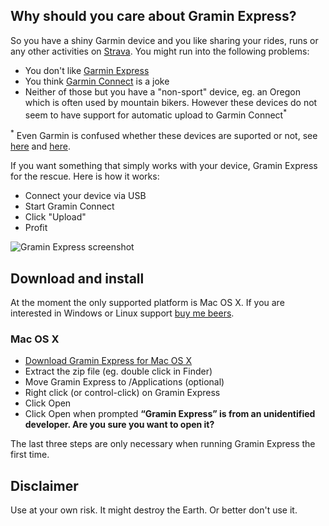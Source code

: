 ## Why should you care about Gramin Express?

So you have a shiny Garmin device and you like sharing your rides, runs or any
other activities on [Strava](http://strava.com). You might run into the following
problems:

- You don't like [Garmin Express](http://software.garmin.com/en-US/express.html)
- You think [Garmin Connect](https://connect.garmin.com/) is a joke
- Neither of those but you have a "non-sport" device, eg. an Oregon which is
  often used by mountain bikers. However these devices do not seem to have
  support for automatic upload to Garmin Connect<sup>*</sup>

<sup>*</sup> Even Garmin is confused whether these devices are suported or not, see [here](https://connect.garmin.com/api/content/page/help/start/devices.faces?actionMethod=api%2Fcontent%2Fpage%2Fhelp%2Fstart%2Fdevices.xhtml%3AuserSwitcher.switchSystem&cid=663158) and [here](https://connect.garmin.com/api/content/page/help/faq.faces?cid=507967#gettingStarted).

If you want something that simply works with your device, Gramin Express for the rescue. Here is how it works:

- Connect your device via USB
- Start Gramin Connect
- Click "Upload"
- Profit

![Gramin Express screenshot](https://raw.githubusercontent.com/salomvary/gramin-express/master/screenshot.png)

## Download and install

At the moment the only supported platform is Mac OS X. If you are interested in Windows or Linux support [buy me beers](https://www.paypal.com/cgi-bin/webscr?cmd=_s-xclick&hosted_button_id=8A6RB264GKBBE).

### Mac OS X

- [Download Gramin Express for Mac OS X](https://github.com/salomvary/gramin-express/blob/master/dist/Gramin%20Express-mac.zip?raw=true)
- Extract the zip file (eg. double click in Finder)
- Move Gramin Express to /Applications (optional)
- Right click (or control-click) on Gramin Express
- Click Open
- Click Open when prompted **“Gramin Express” is from an unidentified developer. Are you sure you want to open it?**

The last three steps are only necessary when running Gramin Express the first time.

## Disclaimer

Use at your own risk. It might destroy the Earth. Or better don't use
it.
